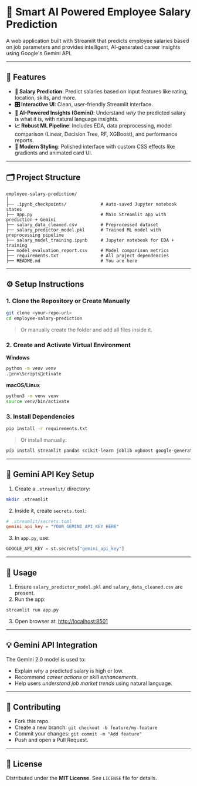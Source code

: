 
# 🚀 Smart AI Powered Employee Salary Prediction

A web application built with Streamlit that predicts employee salaries based on job parameters and provides intelligent, AI-generated career insights using Google's Gemini API.

---

## 📌 Features

- **🔮 Salary Prediction**: Predict salaries based on input features like rating, location, skills, and more.
- **🎛️ Interactive UI**: Clean, user-friendly Streamlit interface.
- **🤖 AI-Powered Insights (Gemini)**: Understand *why* the predicted salary is what it is, with natural language insights.
- **📈 Robust ML Pipeline**: Includes EDA, data preprocessing, model comparison (Linear, Decision Tree, RF, XGBoost), and performance reports.
- **🎨 Modern Styling**: Polished interface with custom CSS effects like gradients and animated card UI.

---

## 🗂️ Project Structure

```
employee-salary-prediction/
│
├── .ipynb_checkpoints/             # Auto-saved Jupyter notebook states
├── app.py                          # Main Streamlit app with prediction + Gemini
├── salary_data_cleaned.csv         # Preprocessed dataset
├── salary_predictor_model.pkl      # Trained ML model with preprocessing pipeline
├── salary_model_training.ipynb     # Jupyter notebook for EDA + training
├── model_evaluation_report.csv     # Model comparison metrics
├── requirements.txt                # All project dependencies
├── README.md                       # You are here
```

---

## ⚙️ Setup Instructions

### 1. Clone the Repository or Create Manually

```bash
git clone <your-repo-url>
cd employee-salary-prediction
```

> Or manually create the folder and add all files inside it.

### 2. Create and Activate Virtual Environment

**Windows**
```bash
python -m venv venv
.env\Scriptsctivate
```

**macOS/Linux**
```bash
python3 -m venv venv
source venv/bin/activate
```

### 3. Install Dependencies

```bash
pip install -r requirements.txt
```

> Or install manually:
```bash
pip install streamlit pandas scikit-learn joblib xgboost google-generativeai
```

---

## 🔑 Gemini API Key Setup

1. Create a `.streamlit/` directory:
```bash
mkdir .streamlit
```

2. Inside it, create `secrets.toml`:
```toml
# .streamlit/secrets.toml
gemini_api_key = "YOUR_GEMINI_API_KEY_HERE"
```

3. In `app.py`, use:
```python
GOOGLE_API_KEY = st.secrets["gemini_api_key"]
```

---

## 🚀 Usage

1. Ensure `salary_predictor_model.pkl` and `salary_data_cleaned.csv` are present.
2. Run the app:
```bash
streamlit run app.py
```

3. Open browser at: [http://localhost:8501](http://localhost:8501)

---

## 💡 Gemini API Integration

The Gemini 2.0 model is used to:
- Explain *why* a predicted salary is high or low.
- Recommend *career actions* or *skill enhancements*.
- Help users *understand job market trends* using natural language.

---

## 🤝 Contributing

- Fork this repo.
- Create a new branch: `git checkout -b feature/my-feature`
- Commit your changes: `git commit -m "Add feature"`
- Push and open a Pull Request.

---

## 📄 License

Distributed under the **MIT License**. See `LICENSE` file for details.
